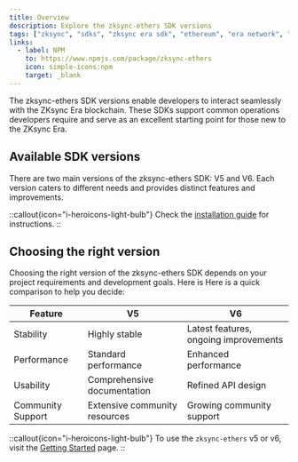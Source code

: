 ```yaml
---
title: Overview
description: Explore the zksync-ethers SDK versions
tags: ["zksync", "sdks", "zksync era sdk", "ethereum", "era network", "javascript versions"]
links:
  - label: NPM
    to: https://www.npmjs.com/package/zksync-ethers
    icon: simple-icons:npm
    target: _blank
---
```


The zksync-ethers SDK versions enable developers to interact seamlessly with the ZKsync Era blockchain. These SDKs
support common operations developers require and serve as an excellent starting point for those new to the ZKsync Era.

## Available SDK versions

There are two main versions of the zksync-ethers SDK: V5 and V6. Each version caters to different needs and provides
distinct features and improvements.

::callout{icon="i-heroicons-light-bulb"}
Check the [installation guide](/js/ethers/installation) for instructions.
::

## Choosing the right version

Choosing the right version of the zksync-ethers SDK depends on your project requirements and development goals. Here is
 Here is a quick comparison to help you decide:

| Feature         | V5                                   | V6                                    |
|-----------------|--------------------------------------|---------------------------------------|
| Stability       | Highly stable                        | Latest features, ongoing improvements |
| Performance     | Standard performance                 | Enhanced performance                  |
| Usability       | Comprehensive documentation          | Refined API design                    |
| Community Support| Extensive community resources       | Growing community support             |

::callout{icon="i-heroicons-light-bulb"}
To use the `zksync-ethers` v5 or v6, visit the [Getting Started](/js/ethers/guides) page.
::
